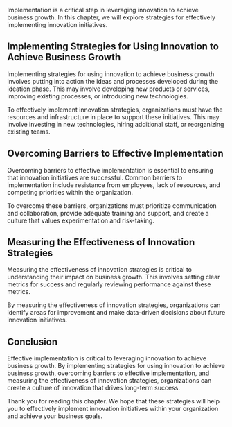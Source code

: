 
Implementation is a critical step in leveraging innovation to achieve business growth. In this chapter, we will explore strategies for effectively implementing innovation initiatives.

Implementing Strategies for Using Innovation to Achieve Business Growth
-----------------------------------------------------------------------

Implementing strategies for using innovation to achieve business growth involves putting into action the ideas and processes developed during the ideation phase. This may involve developing new products or services, improving existing processes, or introducing new technologies.

To effectively implement innovation strategies, organizations must have the resources and infrastructure in place to support these initiatives. This may involve investing in new technologies, hiring additional staff, or reorganizing existing teams.

Overcoming Barriers to Effective Implementation
-----------------------------------------------

Overcoming barriers to effective implementation is essential to ensuring that innovation initiatives are successful. Common barriers to implementation include resistance from employees, lack of resources, and competing priorities within the organization.

To overcome these barriers, organizations must prioritize communication and collaboration, provide adequate training and support, and create a culture that values experimentation and risk-taking.

Measuring the Effectiveness of Innovation Strategies
----------------------------------------------------

Measuring the effectiveness of innovation strategies is critical to understanding their impact on business growth. This involves setting clear metrics for success and regularly reviewing performance against these metrics.

By measuring the effectiveness of innovation strategies, organizations can identify areas for improvement and make data-driven decisions about future innovation initiatives.

Conclusion
----------

Effective implementation is critical to leveraging innovation to achieve business growth. By implementing strategies for using innovation to achieve business growth, overcoming barriers to effective implementation, and measuring the effectiveness of innovation strategies, organizations can create a culture of innovation that drives long-term success.

Thank you for reading this chapter. We hope that these strategies will help you to effectively implement innovation initiatives within your organization and achieve your business goals.
